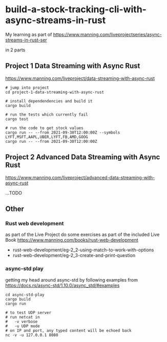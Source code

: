 # build-a-stock-tracking-cli-with-async-streams-in-rust

My learning as part of https://www.manning.com/liveprojectseries/async-streams-in-rust-ser

in 2 parts

## Project 1 Data Streaming with Async Rust

https://www.manning.com/liveproject/data-streaming-with-async-rust

```
# jump into project
cd project-1-data-streaming-with-async-rust

# install dependendencies and build it
cargo build 

# run the tests which currently fail
cargo test

# run the code to get stock values
cargo run -- --from 2021-09-30T12:00:00Z --symbols LYFT,MSFT,AAPL,UBER,LYFT,FB,AMD,GOOG
cargo run -- --from 2021-09-30T12:00:00Z
```

## Project 2 Advanced Data Streaming with Async Rust

https://www.manning.com/liveproject/advanced-data-streaming-with-async-rust

...TODO

## Other

### Rust web development

as part of the Live Project do some exercises as part of the included Live Book
https://www.manning.com/books/rust-web-development

- rust-web-development/eg-2_2-using-match-to-work-with-options
- rust-web-development/eg-2_3-create-and-print-question

### async-std play

getting my head around async-std by following examples from https://docs.rs/async-std/1.10.0/async_std/#examples

```
cd async-std-play
cargo build
cargo run

# to test UDP server
# run netcat in
#   -v verbose
#   -u UDP mode
# on IP and port, any typed content will be echoed back
nc -v -u 127.0.0.1 8080
```

